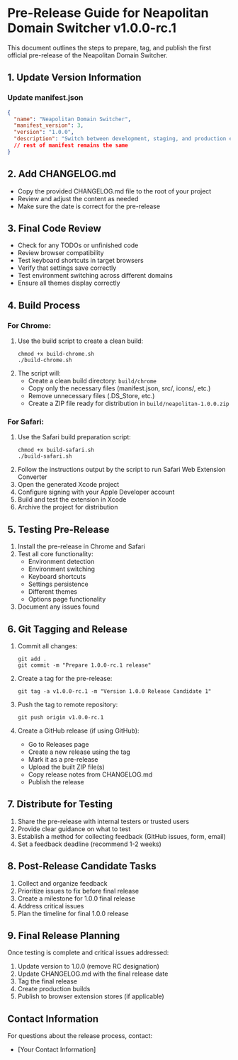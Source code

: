 # Pre-Release Guide for Neapolitan Domain Switcher v1.0.0-rc.1

This document outlines the steps to prepare, tag, and publish the first official pre-release of the Neapolitan Domain Switcher.

## 1. Update Version Information

### Update manifest.json
```json
{
  "name": "Neapolitan Domain Switcher",
  "manifest_version": 3,
  "version": "1.0.0",
  "description": "Switch between development, staging, and production environments easily",
  // rest of manifest remains the same
}
```

## 2. Add CHANGELOG.md
- Copy the provided CHANGELOG.md file to the root of your project
- Review and adjust the content as needed
- Make sure the date is correct for the pre-release

## 3. Final Code Review
- Check for any TODOs or unfinished code
- Review browser compatibility
- Test keyboard shortcuts in target browsers
- Verify that settings save correctly
- Test environment switching across different domains
- Ensure all themes display correctly

## 4. Build Process

### For Chrome:
1. Use the build script to create a clean build:
   ```
   chmod +x build-chrome.sh
   ./build-chrome.sh
   ```
2. The script will:
   - Create a clean build directory: `build/chrome`
   - Copy only the necessary files (manifest.json, src/, icons/, etc.)
   - Remove unnecessary files (.DS_Store, etc.)
   - Create a ZIP file ready for distribution in `build/neapolitan-1.0.0.zip`

### For Safari:
1. Use the Safari build preparation script:
   ```
   chmod +x build-safari.sh
   ./build-safari.sh
   ```
2. Follow the instructions output by the script to run Safari Web Extension Converter
3. Open the generated Xcode project
4. Configure signing with your Apple Developer account
5. Build and test the extension in Xcode
6. Archive the project for distribution

## 5. Testing Pre-Release
1. Install the pre-release in Chrome and Safari
2. Test all core functionality:
   - Environment detection
   - Environment switching
   - Keyboard shortcuts
   - Settings persistence
   - Different themes
   - Options page functionality
3. Document any issues found

## 6. Git Tagging and Release
1. Commit all changes:
   ```
   git add .
   git commit -m "Prepare 1.0.0-rc.1 release"
   ```

2. Create a tag for the pre-release:
   ```
   git tag -a v1.0.0-rc.1 -m "Version 1.0.0 Release Candidate 1"
   ```

3. Push the tag to remote repository:
   ```
   git push origin v1.0.0-rc.1
   ```

4. Create a GitHub release (if using GitHub):
   - Go to Releases page
   - Create a new release using the tag
   - Mark it as a pre-release
   - Upload the built ZIP file(s)
   - Copy release notes from CHANGELOG.md
   - Publish the release

## 7. Distribute for Testing
1. Share the pre-release with internal testers or trusted users
2. Provide clear guidance on what to test
3. Establish a method for collecting feedback (GitHub issues, form, email)
4. Set a feedback deadline (recommend 1-2 weeks)

## 8. Post-Release Candidate Tasks
1. Collect and organize feedback
2. Prioritize issues to fix before final release
3. Create a milestone for 1.0.0 final release
4. Address critical issues
5. Plan the timeline for final 1.0.0 release

## 9. Final Release Planning
Once testing is complete and critical issues addressed:
1. Update version to 1.0.0 (remove RC designation)
2. Update CHANGELOG.md with the final release date
3. Tag the final release
4. Create production builds
5. Publish to browser extension stores (if applicable)

## Contact Information
For questions about the release process, contact:
- [Your Contact Information]
